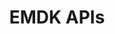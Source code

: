 ---
title: EMDK APIs
description: Apps made with EMDK can interface with device hardware through Android intents or native APIs.
layout: list-apis.html
product: 'EMDK for Android'
productversion: '9.1'
automenu:
  items:
    - title: EMDK APIs
      items:
        - title: Android Intent APIs
          url: ../intents
        - title: Native APIs 
          url: ../api
---
